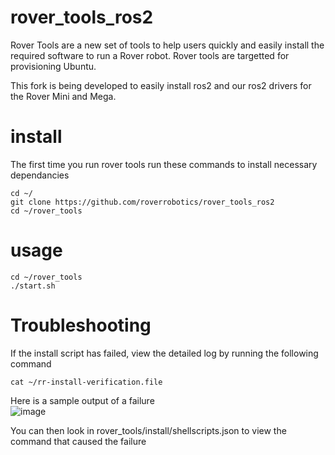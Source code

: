# rover_tools_ros2

Rover Tools are a new set of tools to help users quickly and easily install the required software to run a Rover robot. Rover tools are targetted for provisioning Ubuntu.

This fork is being developed to easily install ros2 and our ros2 drivers for the Rover Mini and Mega.

# install

The first time you run rover tools run these commands to install necessary dependancies

```
cd ~/
git clone https://github.com/roverrobotics/rover_tools_ros2
cd ~/rover_tools
```

# usage

```
cd ~/rover_tools
./start.sh
```

# Troubleshooting
If the install script has failed, view the detailed log by running the following command

```
cat ~/rr-install-verification.file
```

Here is a sample output of a failure <br>
![image](https://user-images.githubusercontent.com/6597441/128610405-4e99d424-48ff-4ce5-9775-ebf714dda4d8.png)

You can then look in rover_tools/install/shellscripts.json to view the command that caused the failure
